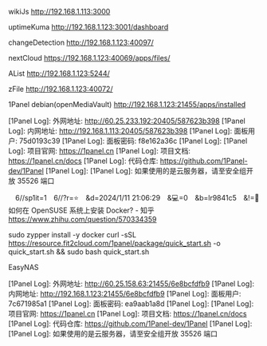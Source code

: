 
wikiJs
http://192.168.1.113:3000

uptimeKuma
http://192.168.1.123:3001/dashboard

changeDetection
http://192.168.1.123:40097/

nextCloud 
https://192.168.1.123:40069/apps/files/

AList
http://192.168.1.123:5244/

zFile 
http://192.168.1.123:40072/

1Panel debian(openMediaVault)
http://192.168.1.123:21455/apps/installed

[1Panel Log]: 外网地址: http://60.25.233.192:20405/587623b398
[1Panel Log]: 内网地址: http://192.168.1.113:20405/587623b398
[1Panel Log]: 面板用户: 75d0193c39
[1Panel Log]: 面板密码: f8e162a36c
[1Panel Log]:
[1Panel Log]: 项目官网: https://1panel.cn
[1Panel Log]: 项目文档: https://1panel.cn/docs
[1Panel Log]: 代码仓库: https://github.com/1Panel-dev/1Panel
[1Panel Log]:
[1Panel Log]: 如果使用的是云服务器，请至安全组开放 35526 端口

　6//sp1it=1　6//?r=⭐　&d=2024/1/11 21:06:29　&💻=0　&b=lr9841c5　&!=🌸
如何在 OpenSUSE 系统上安装 Docker? - 知乎
https://www.zhihu.com/question/570334359

sudo zypper install -y docker
curl -sSL https://resource.fit2cloud.com/1panel/package/quick_start.sh -o quick_start.sh && sudo bash quick_start.sh

EasyNAS

[1Panel Log]: 外网地址: http://60.25.158.63:21455/6e8bcfdfb9
[1Panel Log]: 内网地址: http://192.168.1.123:21455/6e8bcfdfb9
[1Panel Log]: 面板用户: 7c671985a1
[1Panel Log]: 面板密码: ea9aab1a8d
[1Panel Log]:
[1Panel Log]: 项目官网: https://1panel.cn
[1Panel Log]: 项目文档: https://1panel.cn/docs
[1Panel Log]: 代码仓库: https://github.com/1Panel-dev/1Panel
[1Panel Log]:
[1Panel Log]: 如果使用的是云服务器，请至安全组开放 35526 端口